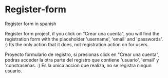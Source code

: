 # Register-form
Register form in spanish 

Register form project, if you click on "Crear una cuenta", you will find the registration form  with the placeholder 'username', 'email' and 'passwords'. :)
Its the only action that it does, not registration action on for users.


Proyecto formulario de registro, si presionas click en "Crear una cuenta", podras acceder la otra parte del registro que contiene 'usuario', 'email' y 'constraseñas. :)
Es la unica accion que realiza, no se registra ningun usuario.
